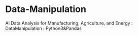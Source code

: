 # Data-Manipulation
AI Data Analysis for Manufacturing, Agriculture, and Energy : DataManipulation : Python3&amp;Pandas
